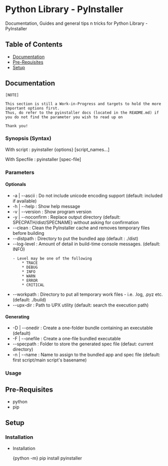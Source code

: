 # Python Library - PyInstaller

Documentation, Guides and general tips n tricks for Python Library - PyInstaller

## Table of Contents
* [Documentation](#documentation)
* [Pre-Requisites](#pre-requisites)
* [Setup](#setup)

## Documentation
```
[NOTE]

This section is still a Work-in-Progress and targets to hold the more important options first.
Thus, do refer to the pyinstaller docs (located in the README.md) if you do not find the parameter you wish to read up on

Thank you!
```

### Synopsis (Syntax)

With script : pyinstaller {options} [script_names...]

With Specfile : pyinstaller [spec-file]

### Parameters

#### Optionals

* -a | --ascii : Do not include unicode encoding support (default: included if available)
* -h | --help : Show help message
* -v | --version : Show program version
* -y | --noconfirm : Replace output directory (default: SPECPATH/dist/SPECNAME) without asking for confirmation
* --clean : Clean the PyInstaller cache and removes temporary files before building
* --distpath <directory> : Directory to put the bundled app (default : ./dist)
* --log-level <LEVEL> : Amount of detail in build-time console messages. (default: INFO)
	```
	- Level may be one of the following
		* TRACE
		* DEBUG
		* INFO
		* WARN
		* ERROR
		* CRITICAL
	```
* --workpath <directory> : Directory to put all temporary work files - i.e.  .log, .pyz etc. (default: ./build)
* --upx-dir <directory>	 : Path to UPX utility (default: search the execution path)

#### Generating
	
* -D | --onedir : Create a one-folder bundle containing an executable (default)
* -F | --onefile : Create a one-file bundled executable
* --specpath <directory> : Folder to store the generated spec file (defaut: current directory)
* -n <NAME> | --name <NAME> : Name to assign to the bundled app and spec file (default: first script/main script's basename)

### Usage

## Pre-Requisites

* python
* pip

## Setup

### Installation

- Installation

	{python -m} pip install pyinstaller

